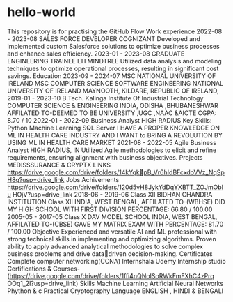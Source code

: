 # hello-world
This repository is for practising the GitHub Flow
Work experience
2022-08 - 2023-08
SALES FORCE DEVELOPER
COGNIZANT
Developed and implemented custom Salesforce solutions to optimize business
processes and enhance sales efficiency.
2023-01 - 2023-08
GRADUATE ENGINEERING TRAINEE
LTI MINDTREE
Utilized data analysis and modeling techniques to optimize operational
processes, resulting in significant cost savings.
Education
2023-09 - 2024-07
MSC
NATIONAL UNIVERSITY OF IRELAND
MSC COMPUTER SCIENCE SOFTWARE ENGINEERING
NATIONAL UNIVERSITY OF IRELAND
MAYNOOTH, KILDARE, REPUBLIC OF IRELAND,
2019-01 - 2023-10
B.Tech.
Kalinga Institute Of Industrial Technology
COMPUTER SCIENCE & ENGINEERING
INDIA, ODISHA ,BHUBANESHWAR
AFFILATED TO-DEEMED TO BE UNIVERSITY ,UGC ,NAAC &AICTE
CGPA: 8.70 / 10
2022-01 - 2022-09
Business Analyst
HIGH RADIUS
Key Skills: Python Machine Learning SQL Server
I HAVE A PROPER KNOWLEDGE ON ML IN HEALTH CARE INDUSTRY AND
I WANT to BRING A REVOLUTION BY USING ML IN HEALTH
CARE MARKET
2021-08 - 2022-05
Agile Business Analyst
HIGH RADIUS, IN
Utilized Agile methodologies to elicit and refine requirements, ensuring
alignment with business objectives.
Projects
MEDISSSURANCE & CRYPTX LINKS
https://drive.google.com/drive/folders/14kYqk￾pB_Vr6hIdBFcxdoVVz_NqSpH8q?usp=drive_link
Jobs Achivements
https://drive.google.com/drive/folders/120d5vH8JykYdDqYXBTT_ZOJmObIu
HOjV?usp=drive_link
2018-06 - 2019-06
Class XII
BIDHAN CHANDRA INSTITUTION
Class XII
INDIA, WEST BENGAL,
AFFILATED TO-(WBHSE) DID MY HIGH SCHOOL WITH FIRST DIVISION
PERCENTAGE: 66.80 / 100.00
2005-05 - 2017-05
Class X
DAV MODEL SCHOOL
INDIA, WEST BENGAL,
AFFILATED TO-(CBSE) GAVE MY MATRIX EXAM WITH PERCENTAGE: 81.70
/ 100.00
Objective
Experienced and versatile AI and ML professional with strong technical skills
in implementing and optimizing algorithms. Proven ability to apply advanced
analytical methodologies to solve complex business problems and drive data￾driven decision-making.
Certificates
Complete computer networking(CCNA)
Internshala
Udemy
Internship studio
Certifications & Courses-
(https://drive.google.com/drive/folders/1ffi4nQNoISoRWkFmFXhC4zPrq
OOq1_2I?usp=drive_link)
Skills
Machine Learning
Artificial Neural Networks
Phython & c
Practical Cryptography
Language
ENGLISH , HINDI & BENGALI
